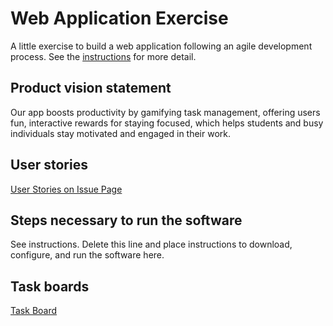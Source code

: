 # Web Application Exercise

A little exercise to build a web application following an agile development process. See the [instructions](instructions.md) for more detail.

## Product vision statement

Our app boosts productivity by gamifying task management, offering users fun, interactive rewards for staying focused, which helps students and busy individuals stay motivated and engaged in their work.

## User stories

[User Stories on Issue Page](https://github.com/software-students-fall2024/2-web-app-codebuns-v2/issues/1#issue-2583524405)

## Steps necessary to run the software

See instructions. Delete this line and place instructions to download, configure, and run the software here.

## Task boards

[Task Board](https://github.com/orgs/software-students-fall2024/projects/43/views/2)

